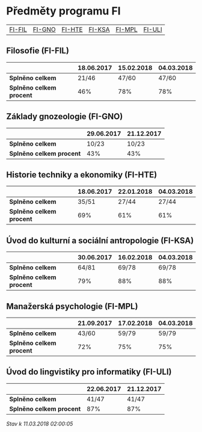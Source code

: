 # Předměty programu FI


| | | | | | |
|-|-|-|-|-|-|
|[FI-FIL](#filosofie-fi-fil) | [FI-GNO](#základy-gnozeologie-fi-gno) | [FI-HTE](#historie-techniky-a-ekonomiky-fi-hte) | [FI-KSA](#úvod-do-kulturní-a-sociální-antropologie-fi-ksa) | [FI-MPL](#manažerská-psychologie-fi-mpl) | [FI-ULI](#úvod-do-lingvistiky-pro-informatiky-fi-uli)|

        
## Filosofie (FI-FIL)

|                          |18.06.2017|15.02.2018|04.03.2018|
|--------------------------|--------------------|--------------------|--------------------|
|**Splněno celkem**        |21/46|47/60|47/60|
|**Splněno celkem procent**|46%|78%|78%|


## Základy gnozeologie (FI-GNO)

|                          |29.06.2017|21.12.2017|
|--------------------------|--------------------|--------------------|
|**Splněno celkem**        |10/23|10/23|
|**Splněno celkem procent**|43%|43%|


## Historie techniky a ekonomiky (FI-HTE)

|                          |18.06.2017|22.01.2018|04.03.2018|
|--------------------------|--------------------|--------------------|--------------------|
|**Splněno celkem**        |35/51|27/44|27/44|
|**Splněno celkem procent**|69%|61%|61%|


## Úvod do kulturní a sociální antropologie (FI-KSA)

|                          |30.06.2017|16.02.2018|04.03.2018|
|--------------------------|--------------------|--------------------|--------------------|
|**Splněno celkem**        |64/81|69/78|69/78|
|**Splněno celkem procent**|79%|88%|88%|


## Manažerská psychologie (FI-MPL)

|                          |21.09.2017|17.02.2018|04.03.2018|
|--------------------------|--------------------|--------------------|--------------------|
|**Splněno celkem**        |43/60|59/79|59/79|
|**Splněno celkem procent**|72%|75%|75%|


## Úvod do lingvistiky pro informatiky (FI-ULI)

|                          |22.06.2017|21.12.2017|
|--------------------------|--------------------|--------------------|
|**Splněno celkem**        |41/47|41/47|
|**Splněno celkem procent**|87%|87%|




*Stav k 11.03.2018 02:00:05*